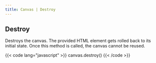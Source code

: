 ```yaml
---
title: Canvas | Destroy
---
```


## Destroy

Destroys the canvas. The provided HTML element gets rolled back to its initial state. Once this method is called, the canvas cannot be reused.

{{< code lang="javascript" >}}
canvas.destroy()
{{< /code >}}
